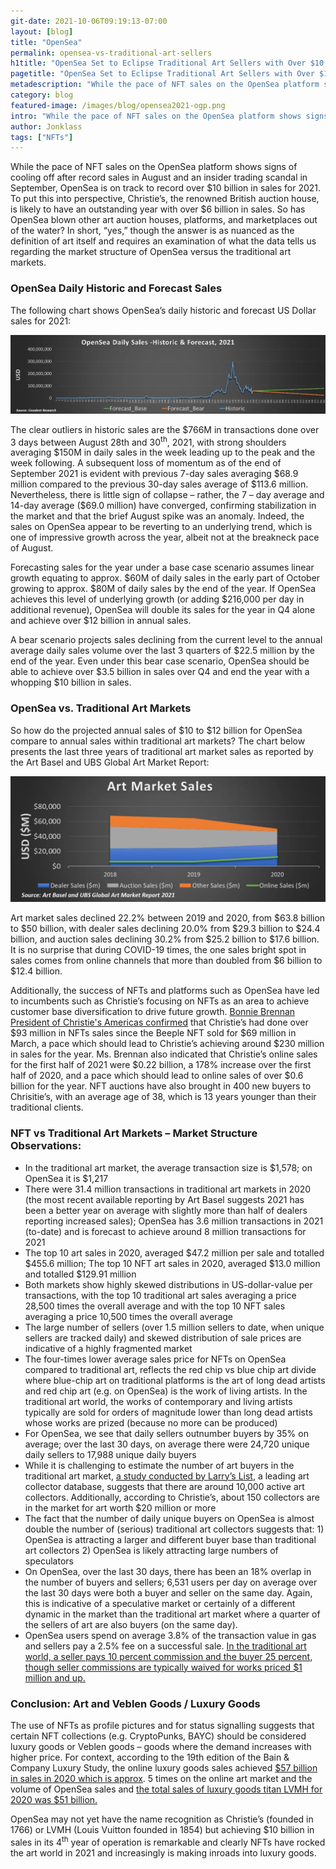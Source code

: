 ```yaml
---
git-date: 2021-10-06T09:19:13-07:00
layout: [blog]
title: "OpenSea"
permalink: opensea-vs-traditional-art-sellers
h1title: "OpenSea Set to Eclipse Traditional Art Sellers with Over $10 Billion in Sales for 2021"
pagetitle: "OpenSea Set to Eclipse Traditional Art Sellers with Over $10 Billion in Sales for 2021"
metadescription: "While the pace of NFT sales on the OpenSea platform shows signs of cooling off after record sales in August and an insider trading scandal in September, OpenSea is on track to record over $10 billion in sales for 2021"
category: blog
featured-image: /images/blog/opensea2021-ogp.png
intro: "While the pace of NFT sales on the OpenSea platform shows signs of cooling off after record sales in August and an insider trading scandal in September, OpenSea is on track to record over $10 billion in sales for 2021"
author: Jonklass
tags: ["NFTs"]
---
```


While the pace of NFT sales on the OpenSea platform shows signs of cooling off after record sales in August and an insider trading scandal in September, OpenSea is on track to record over $10 billion in sales for 2021. To put this into perspective, Christie’s, the renowned British auction house, is likely to have an outstanding year with over $6 billion in sales. So has OpenSea blown other art auction houses, platforms, and marketplaces out of the water? In short, “yes,” though the answer is as nuanced as the definition of art itself and requires an examination of what the data tells us regarding the market structure of OpenSea versus the traditional art markets.

### OpenSea Daily Historic and Forecast Sales

The following chart shows OpenSea’s daily historic and forecast US Dollar sales for 2021:

![](/images/blog/opensea/image1.webp)

The clear outliers in historic sales are the $766M in transactions done over 3 days between August 28th and 30<sup>th</sup>, 2021, with strong shoulders averaging $150M in daily sales in the week leading up to the peak and the week following. A subsequent loss of momentum as of the end of September 2021 is evident with previous 7-day sales averaging $68.9 million compared to the previous 30-day sales average of $113.6 million. Nevertheless, there is little sign of collapse – rather, the 7 – day average and 14-day average (\$69.0 million) have converged, confirming stabilization in the market and that the brief August spike was an anomaly. Indeed, the sales on OpenSea appear to be reverting to an underlying trend, which is one of impressive growth across the year, albeit not at the breakneck pace of August.

Forecasting sales for the year under a base case scenario assumes linear growth equating to approx. $60M of daily sales in the early part of October growing to approx. $80M of daily sales by the end of the year. If OpenSea achieves this level of underlying growth (or adding $216,000 per day in additional revenue), OpenSea will double its sales for the year in Q4 alone and achieve over $12 billion in annual sales.

A bear scenario projects sales declining from the current level to the annual average daily sales volume over the last 3 quarters of $22.5 million by the end of the year. Even under this bear case scenario, OpenSea should be able to achieve over $3.5 billion in sales over Q4 and end the year with a whopping \$10 billion in sales.

### OpenSea vs. Traditional Art Markets

So how do the projected annual sales of $10 to $12 billion for OpenSea compare to annual sales within traditional art markets? The chart below presents the last three years of traditional art market sales as reported by the Art Basel and UBS Global Art Market Report:

![](/images/blog/opensea/image2.webp)

Art market sales declined 22.2% between 2019 and 2020, from $63.8 billion to $50 billion, with dealer sales declining 20.0% from $29.3 billion to $24.4 billion, and auction sales declining 30.2% from $25.2 billion to $17.6 billion. It is no surprise that during COVID-19 times, the one sales bright spot in sales comes from online channels that more than doubled from $6 billion to $12.4 billion.

Additionally, the success of NFTs and platforms such as OpenSea have led to incumbents such as Christie’s focusing on NFTs as an area to achieve customer base diversification to drive future growth. [Bonnie Brennan President of Christie's Americas confirmed](https://www.forbes.com/sites/angelachan/2021/09/28/bonnie-brennan-president-of-christies-americas-focuses-on-driving-christies-north-star-strategy-to-meet-a-new-digital-landscape-while-maintaining-the-auction-houses-storied-heritage/?sh%3D507165145192&sa=D&source=editors&ust=1633450102526000&usg=AOvVaw04mEdfmsDv1M7lGyMpY44G) that Christie’s had done over $93 million in NFTs sales since the Beeple NFT sold for $69 million in March, a pace which should lead to Christie’s achieving around $230 million in sales for the year. Ms. Brennan also indicated that Christie’s online sales for the first half of 2021 were $0.22 billion, a 178% increase over the first half of 2020, and a pace which should lead to online sales of over \$0.6 billion for the year. NFT auctions have also brought in 400 new buyers to Chrisitie’s, with an average age of 38, which is 13 years younger than their traditional clients.

### NFT vs Traditional Art Markets – Market Structure Observations:

- In the traditional art market, the average transaction size is $1,578; on OpenSea it is $1,217
- There were 31.4 million transactions in traditional art markets in 2020 (the most recent available reporting by Art Basel suggests 2021 has been a better year on average with slightly more than half of dealers reporting increased sales); OpenSea has 3.6 million transactions in 2021 (to-date) and is forecast to achieve around 8 million transactions for 2021
- The top 10 art sales in 2020, averaged $47.2 million per sale and totalled $455.6 million; The top 10 NFT art sales in 2020, averaged $13.0 million and totalled $129.91 million
- Both markets show highly skewed distributions in US-dollar-value per transactions, with the top 10 traditional art sales averaging a price 28,500 times the overall average and with the top 10 NFT sales averaging a price 10,500 times the overall average
- The large number of sellers (over 1.5 million sellers to date, when unique sellers are tracked daily) and skewed distribution of sale prices are indicative of a highly fragmented market
- The four-times lower average sales price for NFTs on OpenSea compared to traditional art, reflects the red chip vs blue chip art divide where blue-chip art on traditional platforms is the art of long dead artists and red chip art (e.g. on OpenSea) is the work of living artists. In the traditional art world, the works of contemporary and living artists typically are sold for orders of magnitude lower than long dead artists whose works are prized (because no more can be produced)
- For OpenSea, we see that daily sellers outnumber buyers by 35% on average; over the last 30 days, on average there were 24,720 unique daily sellers to 17,988 unique daily buyers
- While it is challenging to estimate the number of art buyers in the traditional art market, [a study conducted by Larry’s List](https://askwonder.com/research/private-art-and-design-collectors-demographics-sndrd2z6j&sa=D&source=editors&ust=1633450102527000&usg=AOvVaw0hiaBAZ5-37KXA7e9dvlzT), a leading art collector database, suggests that there are around 10,000 active art collectors. Additionally, according to Christie’s, about 150 collectors are in the market for art worth \$20 million or more
- The fact that the number of daily unique buyers on OpenSea is almost double the number of (serious) traditional art collectors suggests that: 1) OpenSea is attracting a larger and different buyer base than traditional art collectors 2) OpenSea is likely attracting large numbers of speculators
- On OpenSea, over the last 30 days, there has been an 18% overlap in the number of buyers and sellers; 6,531 users per day on average over the last 30 days were both a buyer and seller on the same day. Again, this is indicative of a speculative market or certainly of a different dynamic in the market than the traditional art market where a quarter of the sellers of art are also buyers (on the same day).
- OpenSea users spend on average 3.8% of the transaction value in gas and sellers pay a 2.5% fee on a successful sale. [In the traditional art world, a seller pays 10 percent commission and the buyer 25 percent, though seller commissions are typically waived for works priced \$1 million and up.](https://www.nytimes.com/2014/01/16/arts/design/christies-and-sothebys-woo-big-sellers-with-a-cut.html&sa=D&source=editors&ust=1633450102529000&usg=AOvVaw0PoZdLHNAItpkdeMq6J5BD)

### Conclusion: Art and Veblen Goods / Luxury Goods

The use of NFTs as profile pictures and for status signalling suggests that certain NFT collections (e.g. CryptoPunks, BAYC) should be considered luxury goods or Veblen goods – goods where the demand increases with higher price. For context, according to the 19th edition of the Bain & Company Luxury Study, the online luxury goods sales achieved [\$57 billion in sales in 2020 which is approx](https://www.bain.com/about/media-center/press-releases/2020/covid_19_crisis_pushes_luxury_to_sharpest_fall_ever_but_catalyses_industrys_ability_to_transform/%23&sa=D&source=editors&ust=1633450102529000&usg=AOvVaw24-lppjcWQoDTKo390bHmw). 5 times on the online art market and the volume of OpenSea sales and [the total sales of luxury goods titan LVMH for 2020 was \$51 billion.](https://www.lvmh.com/news-documents/press-releases/lvmh-showed-good-resilience-against-the-pandemic-crisis-in-2020/&sa=D&source=editors&ust=1633450102528000&usg=AOvVaw2Y5w1tXjI_lOy16Con09hC)

OpenSea may not yet have the name recognition as Christie’s (founded in 1766) or LVMH (Louis Vuitton founded in 1854) but achieving \$10 billion in sales in its 4<sup>th</sup> year of operation is remarkable and clearly NFTs have rocked the art world in 2021 and increasingly is making inroads into luxury goods.
